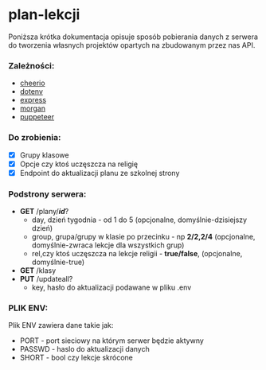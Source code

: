 # plan-lekcji
Poniższa krótka dokumentacja opisuje sposób pobierania danych z serwera do tworzenia własnych projektów opartych na zbudowanym przez nas API.

### Zależności:
- [cheerio](https://www.npmjs.com/package/cheerio)
- [dotenv](https://www.npmjs.com/package/dotenv)
- [express](https://www.npmjs.com/package/express)
- [morgan](https://www.npmjs.com/package/morgan)
- [puppeteer](https://www.npmjs.com/package/puppeteer)

### Do zrobienia:
* [x] Grupy klasowe
* [x] Opcje czy ktoś uczęszcza na religię
* [x] Endpoint do aktualizacji planu ze szkolnej strony

### Podstrony serwera:
- **GET** /plany/**_id_**?
  - day, dzień tygodnia - od 1 do 5 (opcjonalne, domyślnie-dzisiejszy dzień)
  - group, grupa/grupy w klasie po przecinku - np **2/2,2/4** (opcjonalne, domyślnie-zwraca lekcje dla wszystkich grup)
  - rel,czy ktoś uczęszcza na lekcje religii - **true/false**, (opcjonalne, domyślnie-true)
- **GET** /klasy
- **PUT** /updateall?
  - key, hasło do aktualizacji podawane w pliku .env

### PLIK ENV:
Plik ENV zawiera dane takie jak:

- PORT - port sieciowy na którym serwer będzie aktywny
- PASSWD - haslo do aktualizacji danych
- SHORT - bool czy lekcje skrócone
